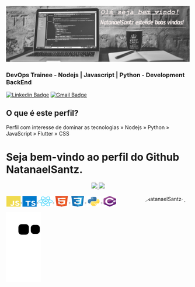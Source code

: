 ![Bem vindo ao NatanaelSantz!](https://github.com/NatanaelSantz/NatanaelSantz/blob/main/hendler.jpg)
### DevOps Trainee - Nodejs | Javascript | Python - Development BackEnd

[![Linkedin Badge](https://img.shields.io/badge/-LinkedIn-blue?style=flat-square&logo=Linkedin&logoColor=white&link=https://https://www.linkedin.com/in/natanael-santana-santos/)](https://www.linkedin.com/in/natanael-santana-santos/)
[![Gmail Badge](https://img.shields.io/badge/Gmail-D14836?style=for-the-badge&logo=gmail&logoColor=white)](https://mail.google.com/mail/u/0/?tab=rm&ogbl#inbox?compose=CllgCJTLGztqrjzjGsRrRXKHvwGfKpmnDHBdzRCwMLRhRTjLqQlKmnNsXrfWsPTGJmRJslnCJgq)

## O que é este perfil?
Perfil com interesse de dominar as tecnologias  » Nodejs » Python » JavaScript » Flutter » CSS


# Seja bem-vindo ao perfil  do Github NatanaelSantz.

<div align="center">
  <a href="https://github.com/NatanaelSantz">
  <img height="180em" src="https://github-readme-stats.vercel.app/api?username=NatanaelSantz&show_icons=true&theme=algolia&include_axll_commits=true&count_private=true"/>
  <img height="180em" src="https://github-readme-stats.vercel.app/api/top-langs/?username=NatanaelSantz&layout=compact&langs_count=7&theme=algolia"/>
</div>
<div style="display: inline_block"><br>
  <img align="center" alt="NatanaelSantz-Js" height="30" width="40" src="https://raw.githubusercontent.com/devicons/devicon/master/icons/javascript/javascript-plain.svg">
  <img align="center" alt="NatanaelSantz-Ts" height="30" width="40" src="https://raw.githubusercontent.com/devicons/devicon/master/icons/typescript/typescript-plain.svg">
  <img align="center" alt="NatanaelSantz-React" height="30" width="40" src="https://raw.githubusercontent.com/devicons/devicon/master/icons/react/react-original.svg">
  <img align="center" alt="NatanaelSantz-HTML" height="30" width="40" src="https://raw.githubusercontent.com/devicons/devicon/master/icons/html5/html5-original.svg">
  <img align="center" alt="NatanaelSantz-CSS" height="30" width="40" src="https://raw.githubusercontent.com/devicons/devicon/master/icons/css3/css3-original.svg">
  <img align="center" alt="NatanaelSantz-Python" height="30" width="40" src="https://raw.githubusercontent.com/devicons/devicon/master/icons/python/python-original.svg">
  <img align="center" alt="NatanaelSantz-Csharp" height="30" width="40" src="https://raw.githubusercontent.com/devicons/devicon/master/icons/csharp/csharp-original.svg">
  <img align="right" alt="NatanaelSantz-gif"  height="150" style="border-radius:50px;"
 src="https://cdn.discordapp.com/attachments/726116650230874152/1023415642818367558/Design_sem_nome_1.gif">
</div>

    
    
   ![Snake animation](https://github.com/NatanaelSantz/NatanaelSantz/blob/output/github-contribution-grid-snake.svg)


    
